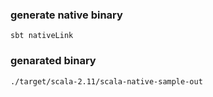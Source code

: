 ### generate native binary

```
sbt nativeLink
```

### genarated binary

```
./target/scala-2.11/scala-native-sample-out
```
